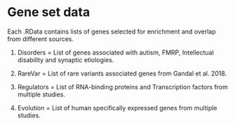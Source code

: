 # Gene set data

Each .RData contains lists of genes selected for enrichment and overlap from different sources. 

1) Disorders = List of genes associated with autism, FMRP, Intellectual disability and synaptic etiologies. 

2) RareVar = List of rare variants associated genes from Gandal et al. 2018.

3) Regulators = List of RNA-binding proteins and Transcription factors from multiple studies. 

4) Evolution = List of human specifically expressed genes from multiple studies.
